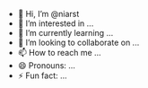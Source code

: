 - 👋 Hi, I’m @niarst
- 👀 I’m interested in ...
- 🌱 I’m currently learning ...
- 💞️ I’m looking to collaborate on ...
- 📫 How to reach me ...
- 😄 Pronouns: ...
- ⚡ Fun fact: ...

<!---
niarst/niarst is a ✨ special ✨ repository because its `README.md` (this file) appears on your GitHub profile.
You can click the Preview link to take a look at your changes.
--->
